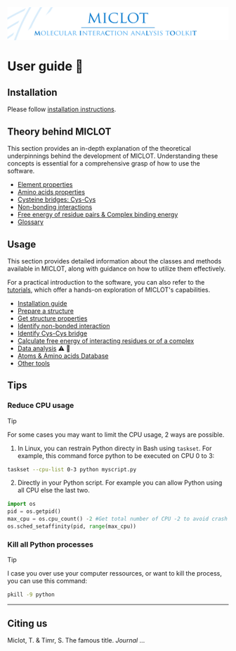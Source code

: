 <img src="../__banner.png" alt="banner" class="center">

# User guide :notebook_with_decorative_cover:

## Installation

Please follow [installation instructions](__installation.md).



## Theory behind MICLOT

This section provides an in-depth explanation of the theoretical underpinnings behind the development of MICLOT. Understanding these concepts is essential for a comprehensive grasp of how to use the software.

- [Element properties](__element_properties.md)
- [Amino acids properties](__amino_acids_properties.md)
- [Cysteine bridges: Cys-Cys](__CysCys_bridges.md)
- [Non-bonding interactions](__nonbonding_interactions.md)
- [Free energy of residue pairs & Complex binding energy](__free_energy.md)
- [Glossary](__glossary.md)



## Usage

This section provides detailed information about the classes and methods available in MICLOT, along with guidance on how to utilize them effectively.

For a practical introduction to the software, you can also refer to the [tutorials](../Tutorial/Tutorials.md), which offer a hands-on exploration of MICLOT's capabilities.

- [Installation guide](__installation.md)
- [Prepare a structure](__usage_prepare_structure.md)
- [Get structure properties](__usage_get_structure_properties.md)
- [Identify non-bonded interaction](__usage_identify_nonbonded_interactions.md)
- [Identify Cys-Cys bridge](__usage_identify_CysCys_bridges.md)
- [Calculate free energy of interacting residues or of a complex](__usage_calculate_free_energy.md)
- [Data analysis](__usage_data_analysis.md) :warning: :construction:
- [Atoms & Amino acids Database](__usage_database.md)
- [Other tools](__usage_other_tools.md)



## Tips

### Reduce CPU usage

>[!TIP]
> For some cases you may want to limit the CPU usage, 2 ways are possible.
> 1. In Linux, you can restrain Python directy in Bash using `taskset`. For example, this command force python to be executed on CPU 0 to 3:
>
> ```bash
> taskset --cpu-list 0-3 python myscript.py
> ```
>
> 2. Directly in your Python script. For example you can allow Python using all CPU else the last two.
>
> ```python
> import os
> pid = os.getpid()
> max_cpu = os.cpu_count() -2 #Get total number of CPU -2 to avoid crash
> os.sched_setaffinity(pid, range(max_cpu)) 
> ```

### Kill all Python processes

>[!TIP]
> I case you over use your computer ressources, or want to kill the process, you can use this command:
>
> ```bash
> pkill -9 python
> ```



* * *
## Citing us
Miclot, T. & Timr, S. The famous title. *Journal* ... 
